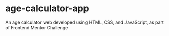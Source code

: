 # age-calculator-app
An age calculator web developed using HTML, CSS, and JavaScript, as part of Frontend Mentor Challenge
